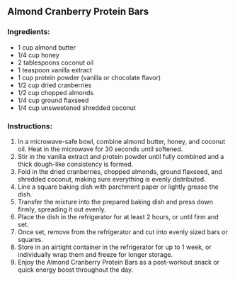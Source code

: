 ## Almond Cranberry Protein Bars

### Ingredients:

- 1 cup almond butter
- 1/4 cup honey
- 2 tablespoons coconut oil
- 1 teaspoon vanilla extract
- 1 cup protein powder (vanilla or chocolate flavor)
- 1/2 cup dried cranberries
- 1/2 cup chopped almonds
- 1/4 cup ground flaxseed
- 1/4 cup unsweetened shredded coconut

### Instructions:

1. In a microwave-safe bowl, combine almond butter, honey, and coconut oil. Heat in the microwave for 30 seconds until softened.
2. Stir in the vanilla extract and protein powder until fully combined and a thick dough-like consistency is formed.
3. Fold in the dried cranberries, chopped almonds, ground flaxseed, and shredded coconut, making sure everything is evenly distributed.
4. Line a square baking dish with parchment paper or lightly grease the dish.
5. Transfer the mixture into the prepared baking dish and press down firmly, spreading it out evenly.
6. Place the dish in the refrigerator for at least 2 hours, or until firm and set.
7. Once set, remove from the refrigerator and cut into evenly sized bars or squares.
8. Store in an airtight container in the refrigerator for up to 1 week, or individually wrap them and freeze for longer storage.
9. Enjoy the Almond Cranberry Protein Bars as a post-workout snack or quick energy boost throughout the day.
